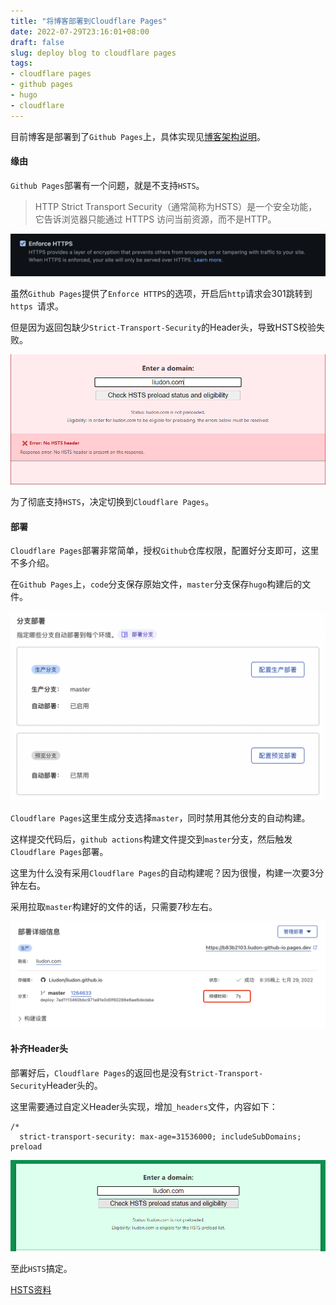 ```yaml
---
title: "将博客部署到Cloudflare Pages"
date: 2022-07-29T23:16:01+08:00
draft: false
slug: deploy blog to cloudflare pages
tags:
- cloudflare pages
- github pages
- hugo
- cloudflare
---
```


目前博客是部署到了`Github Pages`上，具体实现见[博客架构说明](https://liudon.com/posts/%E5%8D%9A%E5%AE%A2%E6%9E%B6%E6%9E%84%E8%AF%B4%E6%98%8E/)。

#### 缘由

`Github Pages`部署有一个问题，就是不支持`HSTS`。

> HTTP Strict Transport Security（通常简称为HSTS）是一个安全功能，它告诉浏览器只能通过 HTTPS 访问当前资源，而不是HTTP。

![20220729232638](20220729232638.png)

虽然`Github Pages`提供了`Enforce HTTPS`的选项，开启后`http`请求会301跳转到`https
`请求。

但是因为返回包缺少`Strict-Transport-Security`的Header头，导致HSTS校验失败。

![20220729234321](20220729234321.png)

为了彻底支持`HSTS`，决定切换到`Cloudflare Pages`。

#### 部署

`Cloudflare Pages`部署非常简单，授权`Github`仓库权限，配置好分支即可，这里不多介绍。

在`Github Pages`上，`code`分支保存原始文件，`master`分支保存`hugo`构建后的文件。

![20220729234310](20220729234310.png)

`Cloudflare Pages`这里生成分支选择`master`，同时禁用其他分支的自动构建。

这样提交代码后，`github actions`构建文件提交到`master`分支，然后触发`Cloudflare Pages`部署。

这里为什么没有采用`Cloudflare Pages`的自动构建呢？因为很慢，构建一次要3分钟左右。

采用拉取`master`构建好的文件的话，只需要7秒左右。

![20220729234651](20220729234651.png)

#### 补齐Header头

部署好后，`Cloudflare Pages`的返回也是没有`Strict-Transport-Security`Header头的。

这里需要通过自定义Header头实现，增加`_headers`文件，内容如下：

```
/*
  strict-transport-security: max-age=31536000; includeSubDomains; preload
```

![20220729234942](20220729234942.png)

至此`HSTS`搞定。

[HSTS资料](https://developer.mozilla.org/zh-CN/docs/Web/HTTP/Headers/Strict-Transport-Security)